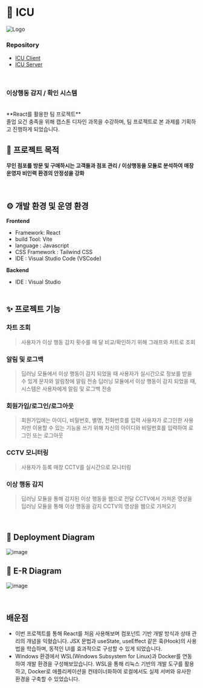 # 👀 ICU
![Logo](https://github.com/https-github-com-icu/.github/assets/122202949/9d4455be-a71e-45da-865e-889253d5d745)

### Repository 
- [ICU Client](https://github.com/https-github-com-icu/icu-frontend) <br>
- [ICU Server](https://github.com/https-github-com-icu/icu-backend)
<br>

### 이상행동 감지 / 확인 시스템
<br>
**React를 활용한 팀 프로젝트**
<br>
졸업 요건 충족을 위해 캡스톤 디자인 과목을 수강하며, 팀 프로젝트로 본 과제를 기획하고 진행하게 되었습니다.
 
## 📌 프로젝트 목적
**무인 점포를 방문 및 구매하시는 고객들과 점포 관리 / 이상행동을 모듈로 분석하여 매장 운영자 비인력 환경의 안정성을 강화**
<br>


<br>


## ⚙️ 개발 환경 및 운영 환경
**Frontend**
- Framework: React
- build Tool: Vite
- language : Javascript
- CSS Framework : Tailwind CSS
- IDE : Visual Studio Code (VSCode)

**Backend**
- IDE : Visual Studio
<br><br>
  
## ✨ 프로젝트 기능
### 차트 조회
> 사용자가 이상 행동 감지 횟수를 매 달 비교/확인하기 위해 그래프와 차트로 조회
### 알림 및 로그백
> 딥러닝 모듈에서 이상 행동이 감지 되었을 때 사용자가 실시간으로 정보를 받을 수 있게 문자와 알림창에 알림 전송
> 딥러닝 모듈에서 이상 행동이 감지 되었을 때, 시스템은 사용자에게 알림 및 로그백 전송
### 회원가입/로그인/로그아웃
> 회원가입에는 아이디, 비밀번호, 별명, 전화번호를 입력
> 사용자가 로그인한 사용자만 이용할 수 있는 기능을 쓰기 위해 자신의 아이디와 비밀번호를 입력하여 로그인 또는 로그아웃
### CCTV 모니터링
> 사용자가 등록 매장 CCTV를 실시간으로 모니터링
### 이상 행동 감지
> 딥러닝 모듈을 통해 감지된 이상 행동을 웹으로 전달
> CCTV에서 가져온 영상을 딥러닝 모듈을 통해 이상 행동을 감지
> CCTV의 영상을 웹으로 가져오기



<br>

## 📑 Deployment Diagram
![image](https://github.com/https-github-com-icu/.github/assets/122202949/801af21a-4da6-4f42-91ed-c0689ff70ec2) <br>

## 📑 E-R Diagram
![image](https://github.com/https-github-com-icu/.github/assets/122202949/e8f72f31-4c62-42b7-9221-ca529edf1b4c)

<br>

## 배운점
- 이번 프로젝트를 통해 React를 처음 사용해보며 컴포넌트 기반 개발 방식과 상태 관리의 개념을 익혔습니다. JSX 문법과 useState, useEffect 같은 훅(Hook)의 사용법을 학습하며, 동적인 UI를 효과적으로 구성할 수 있게 되었습니다.
- Windows 환경에서 WSL(Windows Subsystem for Linux)과 Docker를 연동하여 개발 환경을 구성해보았습니다. WSL을 통해 리눅스 기반의 개발 도구를 활용하고, Docker로 애플리케이션을 컨테이너화하여 로컬에서도 실제 서버와 유사한 환경을 구축할 수 있었습니다.
